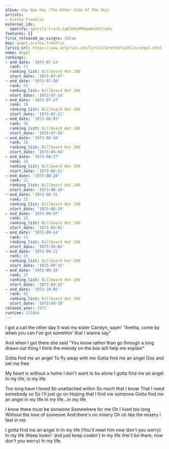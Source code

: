 ```yaml
---
album: Hey Now Hey (The Other Side Of The Sky)
artists:
- Aretha Franklin
external_ids:
  spotify: spotify:track:1q8lKGydMVguWa1NXjlpGx
features: []
first_released_as_single: false
key: angel-aretha-franklin
lyrics_url: https://www.azlyrics.com/lyrics/arethafranklin/angel.html
name: Angel
rankings:
- end_date: '1973-07-13'
  rank: 77
  ranking_list: Billboard Hot 100
  start_date: '1973-07-07'
- end_date: '1973-07-20'
  rank: 55
  ranking_list: Billboard Hot 100
  start_date: '1973-07-14'
- end_date: '1973-07-27'
  rank: 38
  ranking_list: Billboard Hot 100
  start_date: '1973-07-21'
- end_date: '1973-08-03'
  rank: 30
  ranking_list: Billboard Hot 100
  start_date: '1973-07-28'
- end_date: '1973-08-10'
  rank: 26
  ranking_list: Billboard Hot 100
  start_date: '1973-08-04'
- end_date: '1973-08-17'
  rank: 24
  ranking_list: Billboard Hot 100
  start_date: '1973-08-11'
- end_date: '1973-08-24'
  rank: 21
  ranking_list: Billboard Hot 100
  start_date: '1973-08-18'
- end_date: '1973-08-31'
  rank: 21
  ranking_list: Billboard Hot 100
  start_date: '1973-08-25'
- end_date: '1973-09-07'
  rank: 20
  ranking_list: Billboard Hot 100
  start_date: '1973-09-01'
- end_date: '1973-09-14'
  rank: 23
  ranking_list: Billboard Hot 100
  start_date: '1973-09-08'
- end_date: '1973-09-21'
  rank: 25
  ranking_list: Billboard Hot 100
  start_date: '1973-09-15'
- end_date: '1973-09-28'
  rank: 37
  ranking_list: Billboard Hot 100
  start_date: '1973-09-22'
- end_date: '1973-10-05'
  rank: 65
  ranking_list: Billboard Hot 100
  start_date: '1973-09-29'
release_year: 1972
runtime: 215866
---
```

I got a call the other day
It was my sister Carolyn, sayin'
"Aretha, come by when you can
I've got somethin' that I wanna say"

And when I got there she said
"You know rather than go through a long drawn out thing
I think the melody on the box will help me explain"

Gotta find me an angel
To fly away with me
Gotta find me an angel
Ooo and set me free

My heart is without a home
I don't want to be alone
I gotta find me an angel
In my life, in my life

Too long have I loved
So unattached within
So much that I know
That I need somebody so
So I'll just go on
Hoping that I find me someone
Gotta find me an angel in my life
In my life...in my life

I know there must be someone
Somewhere for me
Oh I lived too long
Without the love of someone
And there's no misery
Oh oh like the misery
I feel in me

I gotta find me an angel in
In my life
(You'll meet him now don't you worry)
In my life
(Keep lookin' and just keep cookin')
In my life
(He'll be there, now don't you worry)
In my life.
